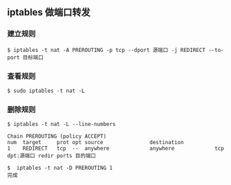 ## iptables 做端口转发

### 建立规则

```
$ iptables -t nat -A PREROUTING -p tcp --dport 源端口 -j REDIRECT --to-port 目标端口
```

### 查看规则

```
$ sudo iptables -t nat -L
```

### 删除规则

```
$ iptables -t nat -L --line-numbers

Chain PREROUTING (policy ACCEPT)
num  target     prot opt source               destination         
1    REDIRECT   tcp  --  anywhere             anywhere             tcp dpt:源端口 redir ports 目的端口

$  iptables -t nat -D PREROUTING 1
完成
```



